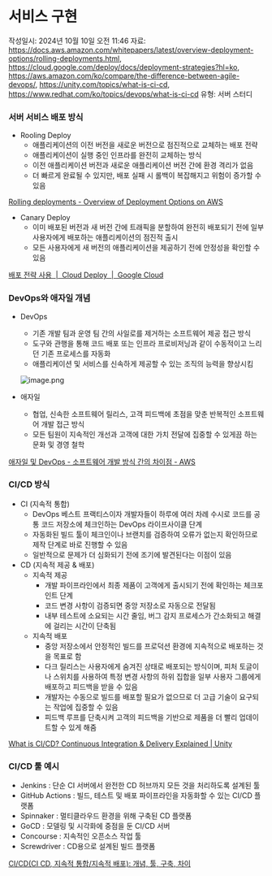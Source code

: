 # 서비스 구현

작성일시: 2024년 10월 10일 오전 11:46
자료: https://docs.aws.amazon.com/whitepapers/latest/overview-deployment-options/rolling-deployments.html, https://cloud.google.com/deploy/docs/deployment-strategies?hl=ko, https://aws.amazon.com/ko/compare/the-difference-between-agile-devops/, https://unity.com/topics/what-is-ci-cd, https://www.redhat.com/ko/topics/devops/what-is-ci-cd
유형: 서버 스터디

### 서버 서비스 배포 방식

- Rooling Deploy
    - 애플리케이션의 이전 버전을 새로운 버전으로 점진적으로 교체하는 배포 전략
    - 애플리케이션이 실행 중인 인프라를 완전히 교체하는 방식
    - 이전 애플리케이션 버전과 새로운 애플리케이션 버전 간에 환경 격리가 없음
    - 더 빠르게 완료될 수 있지만, 배포 실패 시 롤백이 복잡해지고 위험이 증가할 수 있음

[Rolling deployments - Overview of Deployment Options on AWS](https://docs.aws.amazon.com/whitepapers/latest/overview-deployment-options/rolling-deployments.html)

- Canary Deploy
    - 이미 배포된 버전과 새 버전 간에 트래픽을 분할하여 완전히 배포되기 전에 일부 사용자에게 배포하는 애플리케이션의 점진적 출시
    - 모든 사용자에게 새 버전의 애플리케이션을 제공하기 전에 안정성을 확인할 수 있음

[배포 전략 사용  |  Cloud Deploy  |  Google Cloud](https://cloud.google.com/deploy/docs/deployment-strategies?hl=ko)

### DevOps와 애자일 개념

- DevOps
    - 기존 개발 팀과 운영 팀 간의 사일로를 제거하는 소프트웨어 제공 접근 방식
    - 도구와 관행을 통해 코드 배포 또는 인프라 프로비저닝과 같이 수동적이고 느리던 기존 프로세스를 자동화
    - 애플리케이션 및 서비스를 신속하게 제공할 수 있는 조직의 능력을 향상시킴
    
    ![image.png](image.png)
    
- 애자일
    - 협업, 신속한 소프트웨어 릴리스, 고객 피드백에 초점을 맞춘 반복적인 소프트웨어 개발 접근 방식
    - 모든 팀원이 지속적인 개선과 고객에 대한 가치 전달에 집중할 수 있게끔 하는 문화 및 경영 철학

[애자일 및 DevOps - 소프트웨어 개발 방식 간의 차이점 - AWS](https://aws.amazon.com/ko/compare/the-difference-between-agile-devops/)

### CI/CD 방식

- CI (지속적 통합)
    - DevOps 베스트 프랙티스이자 개발자들이 하루에 여러 차례 수시로 코드를 공통 코드 저장소에 체크인하는 DevOps 라이프사이클 단계
    - 자동화된 빌드 툴이 체크인이나 브랜치를 검증하여 오류가 없는지 확인하므로 제작 단계로 바로 진행할 수 있음
    - 일반적으로 문제가 더 심화되기 전에 조기에 발견된다는 이점이 있음
- CD (지속적 제공 & 배포)
    - 지속적 제공
        - 개발 파이프라인에서 최종 제품이 고객에게 출시되기 전에 확인하는 체크포인트 단계
        - 코드 변경 사항이 검증되면 중앙 저장소로 자동으로 전달됨
        - 내부 테스트에 소요되는 시간 줄임, 버그 감지 프로세스가 간소화되고 해결에 걸리는 시간이 단축됨
    - 지속적 배포
        - 중앙 저장소에서 안정적인 빌드를 프로덕션 환경에 지속적으로 배포하는 것을 목표로 함
        - 다크 릴리스는 사용자에게 숨겨진 상태로 배포되는 방식이며, 피처 토글이나 스위치를 사용하여 특정 변경 사항의 하위 집합을 일부 사용자 그룹에게 배포하고 피드백을 받을 수 있음
        - 개발자는 수동으로 빌드를 배포할 필요가 없으므로 더 고급 기술이 요구되는 작업에 집중할 수 있음
        - 피드백 루프를 단축시켜 고객의 피드백을 기반으로 제품을 더 빨리 업데이트할 수 있게 해줌

[What is CI/CD? Continuous Integration & Delivery Explained | Unity](https://unity.com/topics/what-is-ci-cd)

### CI/CD 툴 예시

- Jenkins : 단순 CI 서버에서 완전한 CD 허브까지 모든 것을 처리하도록 설계된 툴
- GitHub Actions : 빌드, 테스트 및 배포 파이프라인을 자동화할 수 있는 CI/CD 플랫폼
- Spinnaker : 멀티클라우드 환경을 위해 구축된 CD 플랫폼
- GoCD : 모델링 및 시각화에 중점을 둔 CI/CD 서버
- Concourse : 지속적인 오픈소스 작업 툴
- Screwdriver : CD용으로 설계된 빌드 플랫폼

[CI/CD(CI CD, 지속적 통합/지속적 배포): 개념, 툴, 구축, 차이](https://www.redhat.com/ko/topics/devops/what-is-ci-cd)